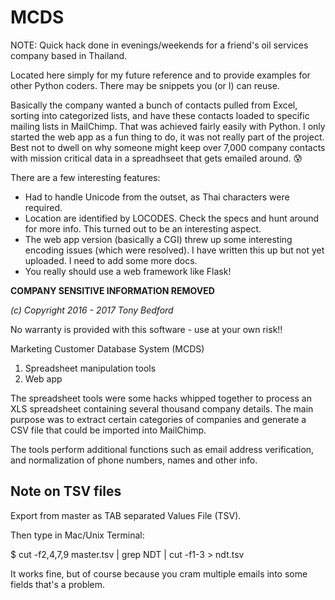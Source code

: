 # MCDS

NOTE: Quick hack done in evenings/weekends for a friend's oil services
company based in Thailand. 

Located here simply for my future reference and to provide
examples for other Python coders. There may be snippets you (or I) can reuse.

Basically the company wanted a bunch of contacts pulled from Excel, sorting into categorized lists, and have these contacts loaded to specific mailing lists in MailChimp. That was achieved fairly easily with Python. I only started the web app as a fun thing to do, it was not really part of the project. Best not to dwell on why someone might keep over 7,000 company contacts with mission critical data in a spreadhseet that gets emailed around. :cold_sweat:

There are a few interesting features:

* Had to handle Unicode from the outset, as Thai characters were required.
* Location are identified by LOCODES. Check the specs and hunt around for more info. This turned out to be an interesting aspect.
* The web app version (basically a CGI) threw up some interesting encoding issues (which were resolved). I have written this up but not yet uploaded. I need to add some more docs.
* You really should use a web framework like Flask!

**COMPANY SENSITIVE INFORMATION REMOVED**

_(c) Copyright 2016 - 2017 Tony Bedford_

No warranty is provided with this software - use at your own risk!!

Marketing Customer Database System (MCDS)

1. Spreadsheet manipulation tools
2. Web app

The spreadsheet tools were some hacks whipped together to process an
XLS spreadsheet containing several thousand company details. The main
purpose was to extract certain categories of companies and generate a
CSV file that could be imported into MailChimp.

The tools perform additional functions such as email address
verification, and normalization of phone numbers, names and other
info.

## Note on TSV files

Export from master as TAB separated Values File (TSV). 

Then type in Mac/Unix Terminal:

$ cut -f2,4,7,9 master.tsv | grep NDT | cut -f1-3 > ndt.tsv

It works fine, but of course because you cram multiple emails into
some fields that's a problem.


